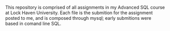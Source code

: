 This repository is comprised of all assignments in my Advanced SQL course at Lock Haven University. Each file is the submition for 
the assignment posted to me, and is composed through mysql; early submitions were based in comand line SQL.  
